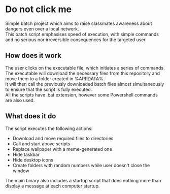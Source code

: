 # Do not click me
Simple batch project which aims to raise classmates awareness about dangers even over a local network.<br>
This batch script emphasises speed of execution, with simple commands and no serious nor irreversible consequences for the targeted user.

## How does it work
The user clicks on the executable file, which initiates a series of commands.<br>
The executable will download the necessary files from this repository and move them to a folder created in %APPDATA%.<br>
It will then call the previously downloaded batch files almost simultaneously to ensure that the script is fully executed.<br>
All the scripts have .bat extension, however some Powershell commands are also used.

## What does it do
The script executes the following actions:<br>
- Download and move required files to directories<br>
- Call and start above scripts<br>
- Replace wallpaper with a meme-generated one<br>
- Hide taskbar<br>
- Hide desktop icons<br>
- Create folders with random numbers while user doesn't close the window<br>

The main binary also includes a startup script that does nothing more than display a message at each computer startup.
